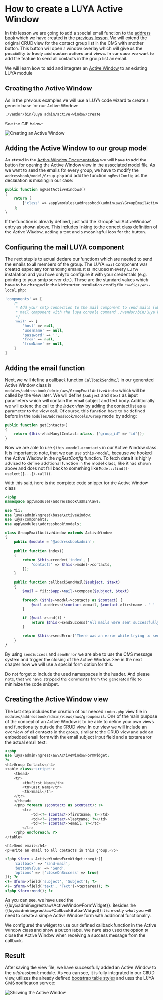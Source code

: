 # How to create a LUYA Active Window

In this lesson we are going to add a special email function to the [address book](https://github.com/luyadev/luya-module-addressbook) which we have created in the [previous lesson](https://github.com/luyadev/luya/blob/master/docs/guide/lesson-module.md). We will extend the original CRUD view for the contact group list in the CMS with another button. This button will open a window overlay which will give us the possibility to freely add custom actions and views. In our case, we want to add the feature to send all contacts in the group list an email. 

We will learn how to add and integrate an [Active Window](https://luya.io/guide/ngrest-activewindow) to an existing LUYA module.

## Creating the Active Window

As in the previous examples we will use a LUYA code wizard to create a generic base for our Active Window:

```sh
./vendor/bin/luya admin/active-window/create
```
See the GIF below:

![Creating an Active Window](https://raw.githubusercontent.com/luyadev/luya/master/docs/guide/img/aws-create.gif "Creating an Active Window with LUYA code wizard")

## Adding the Active Window to our group model

As stated in the [Active Window Documentation]() we will have to add the button for opening the Active Window view in the associated model file. As we want to send the emails for every group, we have to modify the `addressbook/model/Group.php` and add the function `ngRestConfig` as the declaration is missing in our case:

```php
public function ngRestActiveWindows()
{
    return [
        ['class' => \app\modules\addressbook\admin\aws\GroupEmailActiveWindow::className(), 'label' => 'Email to group', 'icon' => 'email'],
    ];
}
```

If the function is already defined, just add the `GroupEmailActiveWindow' entry as shown above.
This includes linking to the correct class definition of the Active Window, adding a text and a meaningful icon for the button.

## Configuring the mail LUYA component

The next step is to actual declare our functions which are needed to send the emails to all members of the group. The LUYA `mail` component was created especially for handling emails. It is included in every LUYA installation and you have only to configure it with your credentials (e.g. pointing to your smtp server etc.). These are the standard values which have to be changed in the kickstarter installation config file `configs/env-local.php`:

```php
'components' => [        
    /*
     * Add your smtp connection to the mail component to send mails (which is required for secure login), you can test your
     * mail component with the luya console command ./vendor/bin/luya health/mailer.
     */
    'mail' => [
        'host' => null,
        'username' => null,
        'password' => '',
        'from' => null,
        'fromName' => null,
    ]
]
```

## Adding the email function

Next, we will define a callback function `CallbackSendMail` in our generated Active Window class in `modules/addressbook/admin/aws/GroupEmailActiveWindow` which will be called by the view later. We will define `$subject` and `$text` as input parameters which will contain the email subject and text body. Additionally we will extend the call to the *index view* by adding the contact list as a parameter to the view call. Of course, this function have to be defined before in the `modules/addressbook/models/Group` model by adding:

```php
public function getContacts()
{
    return $this->hasMany(Contact::class, ["group_id" => "id"]);
}
```
Now we are able to use `$this->model->contacts` in our Active Window class. It is important to note, that we can use `$this->model`, because we hooked the Active Window in the *ngRestConfig* function. To fetch data it is highly advised to define additional function in the model class, like it has shown above and does not fall back to something like `Model::find()->select([...])->all()`.

With this said, here is the complete code snippet for the Active Window class:

```php
<?php
namespace app\modules\addressbook\admin\aws;

use Yii;
use luya\admin\ngrest\base\ActiveWindow;
use luya\components;
use app\modules\addressbook\models;

class GroupEmailActiveWindow extends ActiveWindow
{
    public $module = '@addressbookadmin';
    
    public function index()
    {
        return $this->render('index', [
            'contacts' => $this->model->contacts,
        ]);
    }

    public function callbackSendMail($subject, $text)
    {
        $mail = Yii::$app->mail->compose($subject, $text);

        foreach ($this->model->contacts as $contact) {
            $mail->address($contact->email, $contact->firstname . ' ' . $contact->lastname);
        }

        if ($mail->send()) {
            return $this->sendSuccess('All mails were sent successfully!');
        }

        return $this->sendError('There was an error while trying to send the emails.');
    }
}
```

By using `sendSuccess` and `sendError` we are able to use the CMS message system and trigger the closing of the Active Window. See in the next chapter how we will use a special form option for this.

Do not forget to include the used namespaces in the header.
And please note, that we have stripped the comments from the generated file to minimize the code snippet.

## Creating the Active Window view

The last step includes the creation of our needed `index.php` view file in `modules/addressbook/admin/views/aws/groupemail`.
One of the main purpose of the concept of an Active Window is to be able to define your own views and functionality outside the CRUD view. 
In our view we will include an overview of all contacts in the group, similar to the CRUD view and add an embedded email form with the email subject input field and a textarea for the actual email text: 

```php
<?php
use luya\admin\ngrest\aw\ActiveWindowFormWidget;
?>
<h4>Group Contacts</h4>
<table class="striped">
    <thead>
    <tr>
        <th>First Name</th>
        <th>Last Name</th>
        <th>Email</th>
    </tr>
    </thead>
    <?php foreach ($contacts as $contact): ?>
        <tr>
            <td><?= $contact->firstname; ?></td>
            <td><?= $contact->lastname; ?></td>
            <td><?= $contact->email; ?></td>
        </tr>
    <?php endforeach; ?>
</table>

<h4>Send email</h4>
<p>Write an email to all contacts in this group.</p>

<?php $form = ActiveWindowFormWidget::begin([
    'callback' => 'send-mail',
    'buttonValue' => 'Send',
    'options' => ['closeOnSuccess' => true]
]); ?>
<?= $form->field('subject', 'Subject'); ?>
<?= $form->field('text', 'Text')->textarea(); ?>
<?php $form::end(); ?>
```

As you can see, we have used the {{luya\admin\ngrest\aw\ActiveWindowFormWidget}}. Besides the {{luya\admin\ngrest\aw\CallbackButtonWidget}} it is mostly what you will need to create a simple Active Window form with additional functionality. 

We configured the widget to use our defined callback function in the Active Window class and show a button label. We have also used the option to close the Active Window when receiving a success message from the callback.

## Result

After saving the view file, we have successfully added an Active Window to the *addressbook* module. As you can see, it is fully integrated in our CRUD view, utilizes the already defined [bootstrap table styles](https://getbootstrap.com/docs/4.0/content/tables/) and uses the LUYA CMS notification service:

![Showing the Active Window](https://raw.githubusercontent.com/luyadev/luya/master/docs/guide/img/aws-result.gif "Showing the Active Window")

